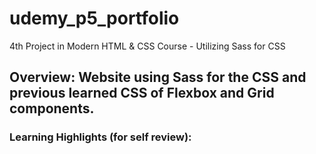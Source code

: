 # udemy_p5_portfolio
4th Project in Modern HTML &amp; CSS Course - Utilizing Sass for CSS


## Overview: Website using Sass for the CSS and previous learned CSS of Flexbox and Grid components. 

### Learning Highlights (for self review):
